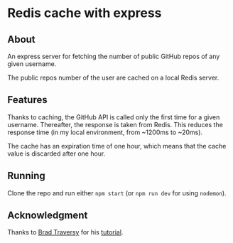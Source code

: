 # Redis cache with express

## About

An express server for fetching the number of public GitHub repos of any given username.

The public repos number of the user are cached on a local Redis server.

## Features

Thanks to caching, the GitHub API is called only the first time for a given username. Thereafter, the response is taken from Redis. This reduces the response time (in my local environment, from ~1200ms to ~20ms).

The cache has an expiration time of one hour, which means that the cache value is discarded after one hour.

## Running

Clone the repo and run either `npm start` (or `npm run dev` for using `nodemon`).

## Acknowledgment

Thanks to [Brad Traversy](https://github.com/bradtraversy) for his [tutorial](https://www.youtube.com/watch?v=oaJq1mQ3dFI&list=PLillGF-RfqbZ2ybcoD2OaabW2P7Ws8CWu&index=14).
